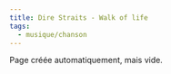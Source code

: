 ```yaml
---
title: Dire Straits - Walk of life
tags:
  - musique/chanson
---
```


Page créée automatiquement, mais vide.
